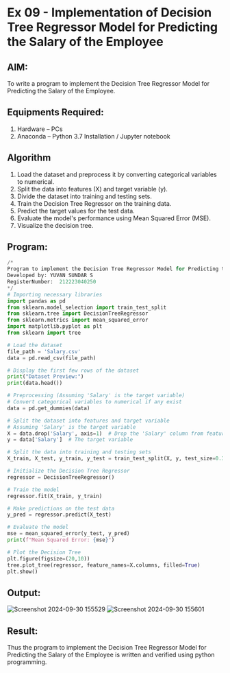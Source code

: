 # Ex 09 - Implementation of Decision Tree Regressor Model for Predicting the Salary of the Employee
## AIM:
To write a program to implement the Decision Tree Regressor Model for Predicting the Salary of the Employee.

## Equipments Required:
1. Hardware – PCs
2. Anaconda – Python 3.7 Installation / Jupyter notebook

## Algorithm
1. Load the dataset and preprocess it by converting categorical variables to numerical.
2. Split the data into features (X) and target variable (y).
3. Divide the dataset into training and testing sets.
4. Train the Decision Tree Regressor on the training data.
5. Predict the target values for the test data.
6. Evaluate the model's performance using Mean Squared Error (MSE).
7. Visualize the decision tree.

## Program:
```py
/*
Program to implement the Decision Tree Regressor Model for Predicting the Salary of the Employee.
Developed by: YUVAN SUNDAR S
RegisterNumber:  212223040250
*/
# Importing necessary libraries
import pandas as pd
from sklearn.model_selection import train_test_split
from sklearn.tree import DecisionTreeRegressor
from sklearn.metrics import mean_squared_error
import matplotlib.pyplot as plt
from sklearn import tree

# Load the dataset
file_path = 'Salary.csv'
data = pd.read_csv(file_path)

# Display the first few rows of the dataset
print("Dataset Preview:")
print(data.head())

# Preprocessing (Assuming 'Salary' is the target variable)
# Convert categorical variables to numerical if any exist
data = pd.get_dummies(data)

# Split the dataset into features and target variable
# Assuming 'Salary' is the target variable
X = data.drop('Salary', axis=1)  # Drop the 'Salary' column from features
y = data['Salary']  # The target variable

# Split the data into training and testing sets
X_train, X_test, y_train, y_test = train_test_split(X, y, test_size=0.3, random_state=42)

# Initialize the Decision Tree Regressor
regressor = DecisionTreeRegressor()

# Train the model
regressor.fit(X_train, y_train)

# Make predictions on the test data
y_pred = regressor.predict(X_test)

# Evaluate the model
mse = mean_squared_error(y_test, y_pred)
print(f"Mean Squared Error: {mse}")

# Plot the Decision Tree
plt.figure(figsize=(20,10))
tree.plot_tree(regressor, feature_names=X.columns, filled=True)
plt.show()

```

## Output:
![Screenshot 2024-09-30 155529](https://github.com/user-attachments/assets/1b060439-a8af-417b-9662-e92e64b6e9a0)
![Screenshot 2024-09-30 155601](https://github.com/user-attachments/assets/19d466c5-544e-439b-984d-e02fd255e6d6)


## Result:
Thus the program to implement the Decision Tree Regressor Model for Predicting the Salary of the Employee is written and verified using python programming.
